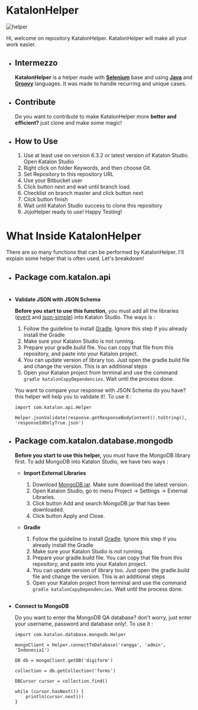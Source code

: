 # KatalonHelper
![helper](https://encrypted-tbn0.gstatic.com/images?q=tbn%3AANd9GcTtw4ocYMGnnszm0jvRV7aXGcIea3ixXljV62OBKTdOPoUYKcQg)

Hi, welcome on repository KatalonHelper. KatalonHelper will make all your work easier.

* ## Intermezzo

	**KatalonHelper** is a helper made with **[Selenium](https://selenium.dev/)** base and using **[Java](https://java.com/en/download/faq/whatis_java.xml)** and **[Groovy](http://groovy-lang.org/)** languages. It was made to handle recurring and unique cases.

##
* ## Contribute

	Do you want to contribute to make KatalonHelper more **better and efficient?** just clone and make some magic!

##
* ## How to Use

	1. Use at least use on version 6.3.2 or latest version of Katalon Studio. Open Katalon Studio
	2. Right click on folder Keywords, and then choose Git.
	3. Set Repository to this repository URL
	4. Use your Bitbucket user
	5. Click button next and wait until branch load.
	6. Checklist on branch master and click button next
	7. Click button finish
	8. Wait until Katalon Studio success to clone this repository
	9. JojoHelper ready to use! Happy Testing!
	
# What Inside KatalonHelper
There are so many functions that can be performed by KatalonHelper. I'll explain some helper that is often used. Let's breakdown!
	
##
* ## Package com.katalon.api
#
* __Validate JSON with JSON Schema__
	
	**Before you start to use this function,** you must add all the libraries ([everit](https://mvnrepository.com/artifact/org.everit.json/org.everit.json.schema/1.5.1) and [json-simple](https://mvnrepository.com/artifact/com.googlecode.json-simple/json-simple/1.1.1)) into Katalon Studio. The ways is :
	
	1. Follow the guideline to install [Gradle](https://gradle.org/install/). Ignore this step if you already install the Gradle
	2. Make sure your Katalon Studio is not running.
	3. Prepare your gradle.build file. You can copy that file from this repository, and paste into your Katalon project.
	4. You can update version of library too. Just open the gradle.build file and change the version. This is an additional steps
	5. Open your Katalon project from terminal and use the command ```gradle katalonCopyDependencies```. Wait until the process done.
	
	You want to compare your response with JSON Schema do you have? this helper will help you to validate it!. To use it :
	
	```
	import com.katalon.api.Helper
	```
	
	```
	Helper.jsonValidate(response.getResponseBodyContent().toString(), 'responseIdOnlyTrue.json')
	```

##
* ## Package com.katalon.database.mongodb

	**Before you start to use this helper,** you must have the MongoDB library first. To add MongoDB into Katalon Studio, we have two ways :
	
	* __Import External Libraries__
		1. Download [MongoDB.jar](https://mvnrepository.com/artifact/org.mongodb/mongodb-driver). Make sure download the latest version.
		2. Open Katalon Studio, go to menu Project -> Settings -> External Libraries.
		3. Click button Add and search MongoDB.jar that has been downloaded.
		4. Click button Apply and Close.
		
	* __Gradle__
		1. Follow the guideline to install [Gradle](https://gradle.org/install/). Ignore this step if you already install the Gradle
		2. Make sure your Katalon Studio is not running.
		3. Prepare your gradle.build file. You can copy that file from this repository, and paste into your Katalon project.
		4. You can update version of library too. Just open the gradle.build file and change the version. This is an additional steps
		5. Open your Katalon project from terminal and use the command ```gradle katalonCopyDependencies```. Wait until the process done.
##

* __Connect to MongoDB__
	
	Do you want to enter the MongoDB QA database? don't worry, just enter your username, password and database only!. To use it :

	```
	import com.katalon.database.mongodb.Helper
	```
	
	```
	mongoClient = Helper.connectToDatabase('rangga', 'admin', 'Indonesia1')
	```
	
	```
	DB db = mongoClient.getDB('digiform')
	```
	
	```
	collection = db.getCollection('forms')
	```
	
	```
	DBCursor cursor = collection.find()
	```
	```
	while (cursor.hasNext()) {
		println(cursor.next())
	}
	```